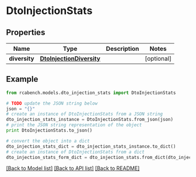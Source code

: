 # DtoInjectionStats


## Properties

Name | Type | Description | Notes
------------ | ------------- | ------------- | -------------
**diversity** | [**DtoInjectionDiversity**](DtoInjectionDiversity.md) |  | [optional] 

## Example

```python
from rcabench.models.dto_injection_stats import DtoInjectionStats

# TODO update the JSON string below
json = "{}"
# create an instance of DtoInjectionStats from a JSON string
dto_injection_stats_instance = DtoInjectionStats.from_json(json)
# print the JSON string representation of the object
print DtoInjectionStats.to_json()

# convert the object into a dict
dto_injection_stats_dict = dto_injection_stats_instance.to_dict()
# create an instance of DtoInjectionStats from a dict
dto_injection_stats_form_dict = dto_injection_stats.from_dict(dto_injection_stats_dict)
```
[[Back to Model list]](../README.md#documentation-for-models) [[Back to API list]](../README.md#documentation-for-api-endpoints) [[Back to README]](../README.md)


